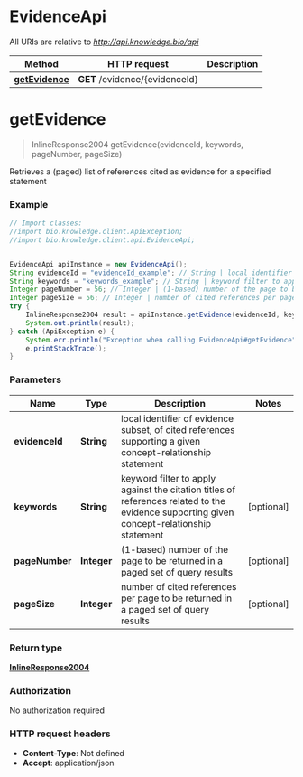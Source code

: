 # EvidenceApi

All URIs are relative to *http://api.knowledge.bio/api*

Method | HTTP request | Description
------------- | ------------- | -------------
[**getEvidence**](EvidenceApi.md#getEvidence) | **GET** /evidence/{evidenceId} | 


<a name="getEvidence"></a>
# **getEvidence**
> InlineResponse2004 getEvidence(evidenceId, keywords, pageNumber, pageSize)



Retrieves a (paged) list of references cited as evidence for a specified statement 

### Example
```java
// Import classes:
//import bio.knowledge.client.ApiException;
//import bio.knowledge.client.api.EvidenceApi;


EvidenceApi apiInstance = new EvidenceApi();
String evidenceId = "evidenceId_example"; // String | local identifier of evidence subset, of cited references supporting a given concept-relationship statement 
String keywords = "keywords_example"; // String | keyword filter to apply against the citation titles of references related to the evidence supporting given concept-relationship statement 
Integer pageNumber = 56; // Integer | (1-based) number of the page to be returned in a paged set of query results 
Integer pageSize = 56; // Integer | number of cited references per page to be returned in a paged set of query results 
try {
    InlineResponse2004 result = apiInstance.getEvidence(evidenceId, keywords, pageNumber, pageSize);
    System.out.println(result);
} catch (ApiException e) {
    System.err.println("Exception when calling EvidenceApi#getEvidence");
    e.printStackTrace();
}
```

### Parameters

Name | Type | Description  | Notes
------------- | ------------- | ------------- | -------------
 **evidenceId** | **String**| local identifier of evidence subset, of cited references supporting a given concept-relationship statement  |
 **keywords** | **String**| keyword filter to apply against the citation titles of references related to the evidence supporting given concept-relationship statement  | [optional]
 **pageNumber** | **Integer**| (1-based) number of the page to be returned in a paged set of query results  | [optional]
 **pageSize** | **Integer**| number of cited references per page to be returned in a paged set of query results  | [optional]

### Return type

[**InlineResponse2004**](InlineResponse2004.md)

### Authorization

No authorization required

### HTTP request headers

 - **Content-Type**: Not defined
 - **Accept**: application/json


